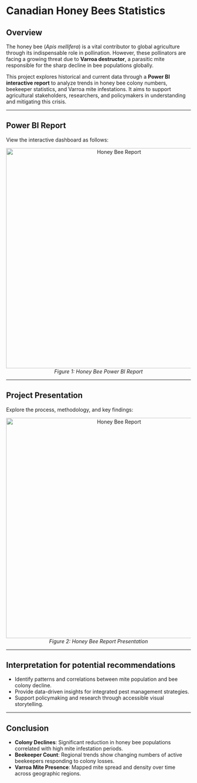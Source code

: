 # Canadian Honey Bees Statistics

## Overview

The honey bee (*Apis mellifera*) is a vital contributor to global agriculture through its indispensable role in pollination. However, these pollinators are facing a growing threat due to **Varroa destructor**, a parasitic mite responsible for the sharp decline in bee populations globally.

This project explores historical and current data through a **Power BI interactive report** to analyze trends in honey bee colony numbers, beekeeper statistics, and Varroa mite infestations. It aims to support agricultural stakeholders, researchers, and policymakers in understanding and mitigating this crisis.

---

## Power BI Report

View the interactive dashboard as follows:
<p align="center">
  <a href="https://app.powerbi.com/view?r=eyJrIjoiZDllYzk5ZGYtZWUwYS00M2FlLWFjNWEtNGY0NWNmZjhhMmNlIiwidCI6ImY1MmYyMTgzLTlmNjctNGFkMi1iNjU2LTZmNzU0ZmUxOTZjYiIsImMiOjZ9" target="_blank">
    <img src="https://github.com/user-attachments/assets/cef93d65-5509-401e-8a40-2f47116a305c" alt="Honey Bee Report" width="600"/>
  </a>
  <br>
  <em>Figure 1: Honey Bee Power BI Report</em>
</p>

---

## Project Presentation

Explore the process, methodology, and key findings:  
<p align="center">
  <a href="[https://app.powerbi.com/view?r=eyJrIjoiZDllYzk5ZGYtZWUwYS00M2FlLWFjNWEtNGY0NWNmZjhhMmNlIiwidCI6ImY1MmYyMTgzLTlmNjctNGFkMi1iNjU2LTZmNzU0ZmUxOTZjYiIsImMiOjZ9](https://docs.google.com/presentation/d/1XaqGq5piJdqw7NEh4BQnmB8nMnWp_6jm/edit?usp=sharing&ouid=106708788260229897760&rtpof=true&sd=true)" target="_blank">
    <img src="https://github.com/user-attachments/assets/96ef9150-aa00-4ad7-9947-3a395cda8a4b" alt="Honey Bee Report" width="600"/>
  </a>
  <br>
  <em>Figure 2: Honey Bee Report Presentation</em>
</p>

---

## Interpretation for potential recommendations 

- Identify patterns and correlations between mite population and bee colony decline.
- Provide data-driven insights for integrated pest management strategies.
- Support policymaking and research through accessible visual storytelling.

---

## Conclusion

- **Colony Declines**: Significant reduction in honey bee populations correlated with high mite infestation periods.
- **Beekeeper Count**: Regional trends show changing numbers of active beekeepers responding to colony losses.
- **Varroa Mite Presence**: Mapped mite spread and density over time across geographic regions.

